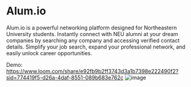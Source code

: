 # Alum.io
Alum.io is a powerful networking platform designed for Northeastern University students. Instantly connect with NEU alumni at your dream companies by searching any company and accessing verified contact details. Simplify your job search, expand your professional network, and easily unlock career opportunities.

Demo:
https://www.loom.com/share/e92fb9b2ff3743d3a1b7398e222490f2?sid=774419f5-d26a-4daf-8551-089b683e762c
![image](https://github.com/user-attachments/assets/493bf53e-dfd8-45dc-b92b-6b0f4dbad277)
